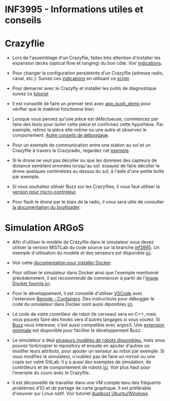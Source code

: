 # INF3995 - Informations utiles et conseils

# Crazyflie

- Lors de l'assemblage d'un Crazyflie, faites très attention d'installer les expansion decks (optical flow et ranging) du bon côté. Voir [indications](https://www.bitcraze.io/documentation/tutorials/getting-started-with-expansion-decks/).

- Pour changer la configuration persistente d'un Crazyflie (adresse radio, canal, etc.): Suivez ces [indications](https://github.com/bitcraze/crazyflie-lib-python/blob/master/docs/development/eeprom.md) en utilisant ce [script](https://github.com/bitcraze/crazyflie-lib-python/blob/master/examples/write-eeprom.py).

- Pour démarrer avec le Crazyfly et installer les outils de diagnostique suivez ce [tutoriel](https://www.bitcraze.io/documentation/tutorials/getting-started-with-crazyflie-2-x/)

- Il est conseillé de faire un premier test avec [app_push_demo](https://github.com/bitcraze/crazyflie-firmware/tree/master/examples/demos/app_push_demo) pour vérifier que le matériel fonctionne bien.

- Lorsque vous pensez qu'une pièce est défectueuse, commencez par faire des tests pour isoler cette pièce et confirmez cette hypothèse. Par exemple, retirez la pièce elle-même ou une autre et observez le comportement. [Autre conseils de déboggage](https://www.bitcraze.io/support/troubleshooting/).

- Pour un exemple de communication entre une station au sol et un Crazyflie à travers la Crazyradio, regardez cet [exemple](https://github.com/bitcraze/crazyflie-firmware/tree/master/examples/app_appchannel_test).

- Si le drone ne veut pas décoller ou que les données des capteurs de distance semblent erronées lorsqu'au sol: essayez de faire décoller le drone quelques centimètres au dessus du sol, à l'aide d'une petite boîte par exemple.

- Si vous souhaitez utiliser Buzz sur les Crazyflies, il vous faut utiliser la [version pour micro-controleur](https://github.com/MISTLab/BittyBuzz).

- Pour flash le drone par le biais de la radio, il vous sera utile de consulter [la documentation du bootloader](https://www.bitcraze.io/documentation/repository/crazyflie-clients-python/master/functional-areas/cfloader/).

# Simulation ARGoS

- Afin d'utiliser le modèle de Crazyflie dans le simulateur vous devez utiliser la version MISTLab du code source sur la branche [inf3995](https://github.com/MISTLab/argos3). Un exemple d'utilisation du modèle et des senseurs est disponible [ici](https://github.com/MISTLab/argos3-examples/blob/inf3995/experiments/crazyflie_sensing.argos).

- Voir cette [documentation pour installer Docker](https://docs.docker.com/get-docker/).

- Pour utiliser le simulateur dans Docker ainsi que l'exemple mentionné précédemment, il est recommendé de commencer à partir de l'[image Docker fournie ici](https://github.com/lajoiepy/argos3_docker_example).

- Pour le développement, il est conseillé d'utiliser [VSCode](https://code.visualstudio.com/) avec l'extension [Remote - Containers](https://marketplace.visualstudio.com/items?itemName=ms-vscode-remote.remote-containers). Des instructions pour débugger le code du simulateur dans Docker sont aussi diponibles [ici](https://github.com/lajoiepy/argos3_docker_example).

- Le code de votre contrôleur de robot (le cerveau) sera en C++, mais vous pouvez faire des hooks vers d'autres langages si vous voulez. Si [Buzz](https://github.com/MISTLab/Buzz) vous intéresse, c'est aussi compatible avec argos3. Une [extension minimale](https://github.com/samarseneault/buzz-vscode-extension) est disponible pour faciliter le développement Buzz. 

- Le simulateur a déjà [plusieurs modèles de robots disponibles](https://github.com/MISTLab/argos3/tree/inf3995/src/plugins/robots), mais vous pouvez fork/copier le repository et ensuite en ajouter d'autres ou modifer leurs attributs, pour ajouter un senseur au robot par exemple. Si vous modifiez le simulateur, n'oubliez pas de faire un mirroir ou une copie sur votre GitLab. Il y a aussi des exemples de simulation, de contrôleurs et de comportement de robots [ici](https://github.com/MISTLab/argos3-examples). Voir plus haut pour l'exemple du cours avec le Crazyflie.

- Il est déconseillé de travailler dans une VM compte tenu des fréquents problèmes d'IO et de partage de carte graphique. Il est préférable d'oeuvrer sur Linux natif. Voir tutoriel [dualboot Ubuntu/Windows](https://itsfoss.com/install-ubuntu-1404-dual-boot-mode-windows-8-81-uefi/)
